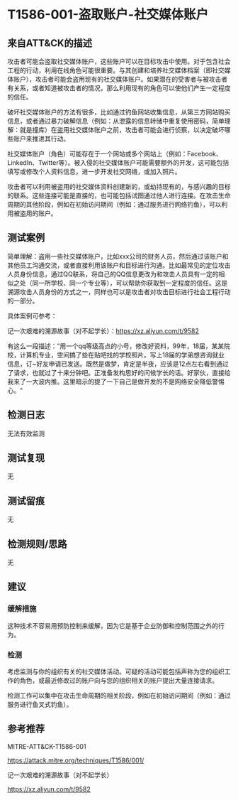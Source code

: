 # T1586-001-盗取账户-社交媒体账户

## 来自ATT&CK的描述

攻击者可能会盗取社交媒体账户，这些账户可以在目标攻击中使用。对于包含社会工程的行动，利用在线角色可能很重要。与其创建和培养社交媒体档案（即社交媒体账户），攻击者可能会盗用现有的社交媒体账户。如果潜在的受害者与被攻击者有关系，或者知道被攻击者的情况，那么利用现有的角色可以使他们产生一定程度的信任。

破坏社交媒体账户的方法有很多，比如通过钓鱼网站收集信息，从第三方网站购买信息，或者通过暴力破解信息（例如：从泄露的信息转储中重复使用密码，简单理解：就是撞库）在盗用社交媒体账户之前，攻击者可能会进行侦察，以决定破坏哪些账户来推进其行动。

社交媒体账户（角色）可能存在于一个网站或多个网站上（例如：Facebook、LinkedIn、Twitter等）。被入侵的社交媒体账户可能需要额外的开发，这可能包括填写或修改个人资料信息，进一步开发社交网络，或加入照片。

攻击者可以利用被盗用的社交媒体资料创建新的，或劫持现有的，与感兴趣的目标的联系。这些连接可能是直接的，也可能包括试图通过他人进行连接。在攻击生命周期的其他阶段，例如在初始访问期间（例如：通过服务进行网络钓鱼），可以利用被盗用的账户。

## 测试案例

简单理解：盗用一些社交媒体账户，比如xxx公司的财务人员，然后通过该账户和其他员工沟通交流，或者直接利用该账户和目标进行沟通。比如最常见的定位攻击人员身份信息，通过QQ联系，将自己的QQ信息更改为和攻击人员具有一定的相似之处（同一所学校、同一个专业等），可以帮助你获取到一定程度的信任。这是溯源攻击人员身份的方式之一，同样也可以是攻击者对攻击目标进行社会工程行动的一部分。

具体案例可参考：

记一次艰难的溯源故事（对不起学长）：<https://xz.aliyun.com/t/9582>

有这么一段描述：”用一个qq等级高点的小号，修改好资料，99年，18届，某某院校，计算机专业，空间搞了些在贴吧找的学校照片。写上18届的学弟想咨询就业信息，订~好友申请已发送。既然是做梦，肯定是半夜，应该是12点左右看到通过了请求，也就过了十来分钟吧。正准备发构思好的问候学长的话。好家伙，直接给我来了一大波内推。这里暗示的提了一下自己是做开发的不是网络安全降低警惕心。“

## 检测日志

无法有效监测

## 测试复现

无

## 测试留痕

无

## 检测规则/思路

无

## 建议

### 缓解措施

这种技术不容易用预防控制来缓解，因为它是基于企业防御和控制范围之外的行为。

### 检测

考虑监测与你的组织有关的社交媒体活动。可疑的活动可能包括声称为您的组织工作的角色，或最近修改过的账户向与您的组织相关的账户提出大量连接请求。

检测工作可以集中在攻击生命周期的相关阶段，例如在初始访问期间（例如：通过服务进行鱼叉式钓鱼）。

## 参考推荐

MITRE-ATT&CK-T1586-001

<https://attack.mitre.org/techniques/T1586/001/>

记一次艰难的溯源故事（对不起学长）

<https://xz.aliyun.com/t/9582>
